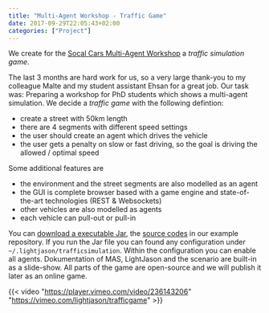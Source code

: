 ```yaml
---
title: "Multi-Agent Workshop - Traffic Game"
date: 2017-09-29T22:05:43+02:00
categories: ["Project"]
---
```


We create for the [Socal Cars Multi-Agent Workshop](https://www.socialcars.org/) a _traffic simulation game_.
<!--more-->

The last 3 months are hard work for us, so a very large thank-you to my colleague Malte and my student assistant Ehsan for a great job.
Our task was: Preparing a workshop for PhD students which shows a multi-agent simulation. We decide a _traffic game_ with the following defintion:

* create a street with 50km length
* there are 4 segments with different speed settings
* the user should create an agent which drives the vehicle
* the user gets a penalty on slow or fast driving, so the goal is driving the allowed / optimal speed

Some additional features are

* the environment and the street segments are also modelled as an agent
* the GUI is complete browser based with a game engine and state-of-the-art technologies (REST & Websockets)
* other vehicles are also modelled as agents
* each vehicle can pull-out or pull-in

You can [download a executable Jar](https://github.com/LightJason/Examples/raw/jar-workshop-trafficsimulation/trafficsimulation-1.0-SNAPSHOT.jar), the [source codes](https://github.com/LightJason/Examples/tree/workshop-trafficsimulation) in our example repository. If you run the Jar file you can found any configuration under ```~/.lightjason/trafficsimulation```. Within the configuration you can enable all agents. Dokumentation of MAS, LightJason and the scenario are built-in as a slide-show. All parts of the game are open-source and we will publish it later as an online game.

{{< video "https://player.vimeo.com/video/236143206" "https://vimeo.com/lightjason/trafficgame" >}}
